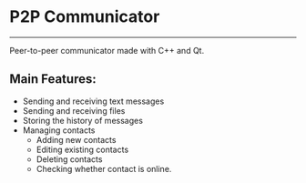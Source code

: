 # P2P Communicator
---
Peer-to-peer communicator made with C++ and Qt.
## Main Features:
- Sending and receiving text messages
- Sending and receiving files
- Storing the history of messages
- Managing contacts
    - Adding new contacts
    - Editing existing contacts
    - Deleting contacts
    - Checking whether contact is online.

